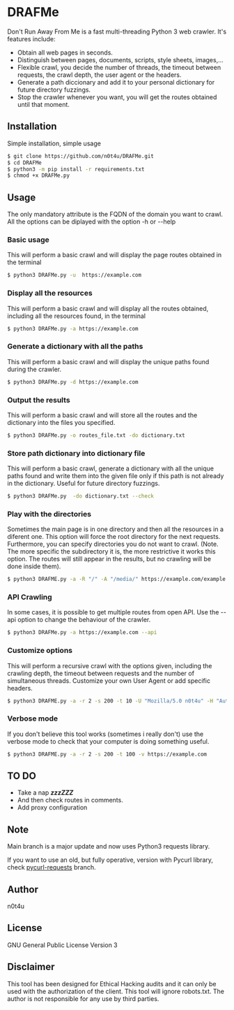 # DRAFMe

Don't Run Away From Me is a fast multi-threading Python 3 web crawler.
It's features include:
- Obtain all web pages in seconds.
- Distinguish between pages, documents, scripts, style sheets, images,...
- Flexible crawl, you decide the number of threads, the timeout between requests, the crawl depth, the user agent or the headers.
- Generate a path diccionary and add it to your personal dictionary for future directory fuzzings.
- Stop the crawler whenever you want, you will get the routes obtained until that moment.

## Installation
Simple installation, simple usage
```sh
$ git clone https://github.com/n0t4u/DRAFMe.git
$ cd DRAFMe
$ python3 -m pip install -r requirements.txt
$ chmod +x DRAFMe.py
```
## Usage
The only mandatory attribute is the FQDN of the domain you want to crawl.
All the options can be diplayed with the option -h or --help

### Basic usage
This will perform a basic crawl and will display the page routes obtained in the terminal
```sh
$ python3 DRAFMe.py -u  https://example.com
```
### Display all the resources
This will perform a basic crawl and will display all the routes obtained, including all the resources found, in the terminal
```sh
$ python3 DRAFMe.py -a https://example.com
````
### Generate a dictionary with all the paths
This will perform a basic crawl and will display the unique paths found during the crawler.
```sh
$ python3 DRAFMe.py -d https://example.com
````
### Output the results
This will perform a basic crawl and will store all the routes and the dictionary into the files you specified.
```sh
$ python3 DRAFMe.py -o routes_file.txt -do dictionary.txt
````

### Store path dictionary into dictionary file
This will perform a basic crawl, generate a dictionary with all the unique paths found and write them into the given file only if this path is not already in the dictionary.
Useful for future directory fuzzings.
```sh
$ python3 DRAFMe.py  -do dictionary.txt --check
````

### Play with the directories
Sometimes the main page is in one directory and then all the resources in a diferent one. This option will force the root directory for the next requests.
Furthermore, you can specify directories you do not want to crawl. (Note. The more specific the subdirectory it is, the more restrictive it works this option. The routes will still appear in the results, but no crawling will be done inside them).
```sh
$ python3 DRAFME.py -a -R "/" -A "/media/" https://example.com/example
```

### API Crawling
In some cases, it is possible to get multiple routes from open API. Use the --api option to change the behaviour of the crawler.
```sh
$ python3 DRAFMe.py -a https://example.com --api
````

### Customize options
This will perform a recursive crawl with the options given, including the crawling depth, the timeout between requests and the number of simultaneous threads. Customize your own User Agent or add specific headers.
```sh
$ python3 DRAFME.py -a -r 2 -s 200 -t 10 -U "Mozilla/5.0 n0t4u" -H "Authorization: Bearer <n0t4u>" https://example.com
```

### Verbose mode
If you don't believe this tool works (sometimes i really don't) use the verbose mode to check that your computer is doing something useful.
```sh
$ python3 DRAFME.py -a -r 2 -s 200 -t 100 -v https://example.com
```
## TO DO

- Take a nap ***zzzZZZ***
- And then check routes in comments.
- Add proxy configuration

## Note
Main branch is a major update and now uses Python3 requests library.

If you want to use an old, but fully operative, version with Pycurl library, check [pycurl-requests](https://github.com/n0t4u/DRAFMe/tree/pycurl-requests) branch.

## Author 
n0t4u

## License
GNU General Public License Version 3

## Disclaimer
This tool has been designed for Ethical Hacking audits and it can only be used with the authorization of the client. This tool will ignore robots.txt. The author is not responsible for any use by third parties.